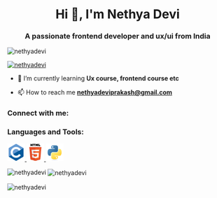 <h1 align="center">Hi 👋, I'm Nethya Devi</h1>
<h3 align="center">A passionate frontend developer and ux/ui from India</h3>

<p align="left"> <img src="https://komarev.com/ghpvc/?username=nethyadevi&label=Profile%20views&color=0e75b6&style=flat" alt="nethyadevi" /> </p>

<p align="left"> <a href="https://github.com/ryo-ma/github-profile-trophy"><img src="https://github-profile-trophy.vercel.app/?username=nethyadevi" alt="nethyadevi" /></a> </p>

- 🌱 I’m currently learning **Ux course, frontend course etc**

- 📫 How to reach me **nethyadeviprakash@gmail.com**

<h3 align="left">Connect with me:</h3>
<p align="left">
</p>

<h3 align="left">Languages and Tools:</h3>
<p align="left"> <a href="https://www.cprogramming.com/" target="_blank" rel="noreferrer"> <img src="https://raw.githubusercontent.com/devicons/devicon/master/icons/c/c-original.svg" alt="c" width="40" height="40"/> </a> <a href="https://www.w3.org/html/" target="_blank" rel="noreferrer"> <img src="https://raw.githubusercontent.com/devicons/devicon/master/icons/html5/html5-original-wordmark.svg" alt="html5" width="40" height="40"/> </a> <a href="https://www.python.org" target="_blank" rel="noreferrer"> <img src="https://raw.githubusercontent.com/devicons/devicon/master/icons/python/python-original.svg" alt="python" width="40" height="40"/> </a> </p>

<p><img align="left" src="https://github-readme-stats.vercel.app/api/top-langs?username=nethyadevi&show_icons=true&locale=en&layout=compact" alt="nethyadevi" /></p>

<p>&nbsp;<img align="center" src="https://github-readme-stats.vercel.app/api?username=nethyadevi&show_icons=true&locale=en" alt="nethyadevi" /></p>

<p><img align="center" src="https://github-readme-streak-stats.herokuapp.com/?user=nethyadevi&" alt="nethyadevi" /></p>

